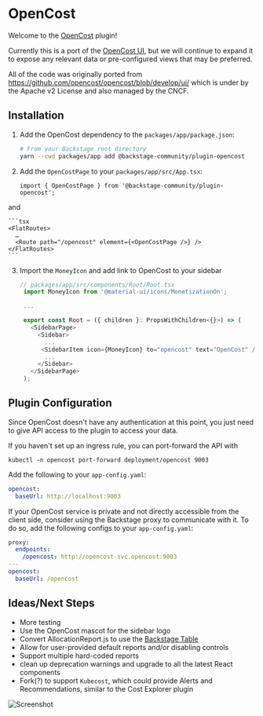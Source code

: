 # OpenCost

Welcome to the [OpenCost](https://opencost.io) plugin!

Currently this is a port of the [OpenCost UI](https://github.com/opencost/opencost/tree/develop/ui), but we will continue to expand it to expose any relevant data or pre-configured views that may be preferred.

All of the code was originally ported from https://github.com/opencost/opencost/blob/develop/ui/ which is under by the Apache v2 License and also managed by the CNCF.

## Installation

1.  Add the OpenCost dependency to the `packages/app/package.json`:
    ```sh
    # From your Backstage root directory
    yarn --cwd packages/app add @backstage-community/plugin-opencost
    ```
2.  Add the `OpenCostPage` to your `packages/app/src/App.tsx`:

    ```tsx
    import { OpenCostPage } from '@backstage-community/plugin-opencost';
    ```

and

    ```tsx
    <FlatRoutes>
      …
      <Route path="/opencost" element={<OpenCostPage />} />
    </FlatRoutes>
    ```

3.  Import the `MoneyIcon` and add link to OpenCost to your sidebar

    ```typescript
    // packages/app/src/components/Root/Root.tsx
     import MoneyIcon from '@material-ui/icons/MonetizationOn';

     ...

     export const Root = ({ children }: PropsWithChildren<{}>) => (
       <SidebarPage>
         <Sidebar>
           ...
          <SidebarItem icon={MoneyIcon} to="opencost" text="OpenCost" />
           ...
         </Sidebar>
       </SidebarPage>
     );

    ```

## Plugin Configuration

Since OpenCost doesn't have any authentication at this point, you just need to give API access to the plugin to access your data.

If you haven't set up an ingress rule, you can port-forward the API with

```
kubectl -n opencost port-forward deployment/opencost 9003
```

Add the following to your `app-config.yaml`:

```yaml
opencost:
  baseUrl: http://localhost:9003
```

If your OpenCost service is private and not directly accessible from the client side, consider using the Backstage proxy to communicate with it. To do so, add the following configs to your `app-config.yaml`:

```yaml
proxy:
  endpoints:
    /opencost: http://opencost-svc.opencost:9003
---
opencost:
  baseUrl: /opencost
```

## Ideas/Next Steps

- More testing
- Use the OpenCost mascot for the sidebar logo
- Convert AllocationReport.js to use the [Backstage Table](https://backstage.io/storybook/?path=/story/data-display-table--default-table)
- Allow for user-provided default reports and/or disabling controls
- Support multiple hard-coded reports
- clean up deprecation warnings and upgrade to all the latest React components
- Fork(?) to support `Kubecost`, which could provide Alerts and Recommendations, similar to the Cost Explorer plugin

![Screenshot](screenshot.png)
